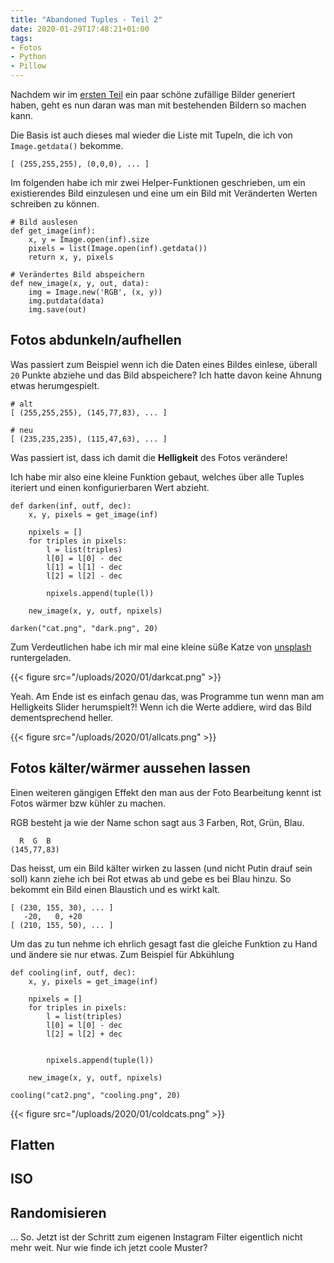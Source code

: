 ```yaml
---
title: "Abandoned Tuples - Teil 2"
date: 2020-01-29T17:48:21+01:00
tags:
- Fotos
- Python
- Pillow
---
```


Nachdem wir im [ersten Teil](/blog/2020/01/29/abandoned-tuples/) ein paar
schöne zufällige Bilder generiert haben, geht es nun daran was man mit
bestehenden Bildern so machen kann.

Die Basis ist auch dieses mal wieder die Liste mit Tupeln, die ich von
`Image.getdata()` bekomme.

```
[ (255,255,255), (0,0,0), ... ]
```

Im folgenden habe ich mir zwei Helper-Funktionen geschrieben, um ein
existierendes Bild einzulesen und eine um ein Bild mit Veränderten Werten
schreiben zu können.

```
# Bild auslesen
def get_image(inf):
    x, y = Image.open(inf).size
    pixels = list(Image.open(inf).getdata())
    return x, y, pixels

# Verändertes Bild abspeichern
def new_image(x, y, out, data):
    img = Image.new('RGB', (x, y))
    img.putdata(data)
    img.save(out)
```

## Fotos abdunkeln/aufhellen

Was passiert zum Beispiel wenn ich die Daten eines Bildes einlese, überall
`20` Punkte abziehe und das Bild abspeichere? Ich hatte davon keine Ahnung
etwas herumgespielt.

```
# alt
[ (255,255,255), (145,77,83), ... ]

# neu
[ (235,235,235), (115,47,63), ... ]
```

Was passiert ist, dass ich damit die **Helligkeit** des Fotos verändere!

Ich habe mir also eine kleine Funktion gebaut, welches über alle Tuples
iteriert und einen konfigurierbaren Wert abzieht.

```
def darken(inf, outf, dec):
    x, y, pixels = get_image(inf)

    npixels = []
    for triples in pixels:
        l = list(triples)
        l[0] = l[0] - dec
        l[1] = l[1] - dec
        l[2] = l[2] - dec

        npixels.append(tuple(l))

    new_image(x, y, outf, npixels)

darken("cat.png", "dark.png", 20)
```

Zum Verdeutlichen habe ich mir mal eine kleine süße Katze von
[unsplash](https://unsplash.com) runtergeladen.

{{< figure src="/uploads/2020/01/darkcat.png" >}}

Yeah. Am Ende ist es einfach genau das, was Programme tun wenn man am
Helligkeits Slider herumspielt?! Wenn ich die Werte addiere, wird das Bild
dementsprechend heller.

{{< figure src="/uploads/2020/01/allcats.png" >}}

## Fotos kälter/wärmer aussehen lassen

Einen weiteren gängigen Effekt den man aus der Foto Bearbeitung kennt ist
Fotos wärmer bzw kühler zu machen.

RGB besteht ja wie der Name schon sagt aus 3 Farben, Rot, Grün, Blau.

```
  R  G  B
(145,77,83)
```

Das heisst, um ein Bild kälter wirken zu lassen (und nicht Putin drauf sein
soll) kann ziehe ich bei Rot etwas ab und gebe  es bei Blau hinzu. So bekommt
ein Bild einen Blaustich und es wirkt kalt.

```
[ (230, 155, 30), ... ]
   -20,   0, +20
[ (210, 155, 50), ... ]
```

Um das zu tun nehme ich ehrlich gesagt fast die gleiche Funktion zu Hand und
ändere sie nur etwas. Zum Beispiel für Abkühlung

```
def cooling(inf, outf, dec):
    x, y, pixels = get_image(inf)

    npixels = []
    for triples in pixels:
        l = list(triples)
        l[0] = l[0] - dec
        l[2] = l[2] + dec


        npixels.append(tuple(l))

    new_image(x, y, outf, npixels)

cooling("cat2.png", "cooling.png", 20)
```

{{< figure src="/uploads/2020/01/coldcats.png" >}}


## Flatten

## ISO

## Randomisieren

... So. Jetzt ist der Schritt zum eigenen Instagram Filter eigentlich nicht
mehr weit. Nur wie finde ich jetzt coole Muster?
